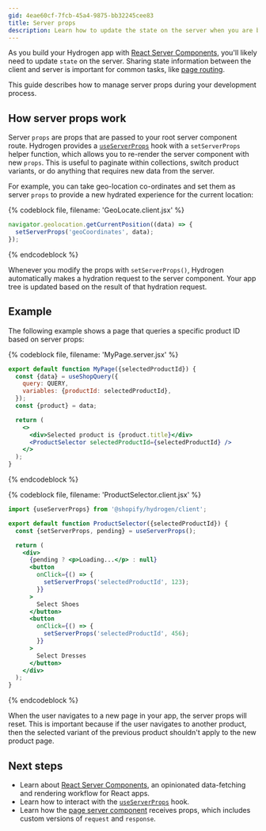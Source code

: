 ```yaml
---
gid: 4eae60cf-7fcb-45a4-9875-bb32245cee83
title: Server props
description: Learn how to update the state on the server when you are building your Hydrogen app.
---
```


As you build your Hydrogen app with [React Server Components](/custom-storefronts/hydrogen/framework/react-server-components), you'll likely need to update `state` on the server. Sharing state information between the client and server is important for common tasks, like [page routing](/custom-storefronts/hydrogen/framework/react-server-components/work-with-rsc#sharing-state-between-client-and-server).

This guide describes how to manage server props during your development process.

## How server props work

Server `props` are props that are passed to your root server component route. Hydrogen provides a [`useServerProps`](/api/hydrogen/hooks/global/useserverprops) hook with a `setServerProps` helper function, which allows you to re-render the server component with new `props`. This is useful to paginate within collections, switch product variants, or do anything that requires new data from the server.

For example, you can take geo-location co-ordinates and set them as server `props` to provide a new hydrated experience for the current location:

{% codeblock file, filename: 'GeoLocate.client.jsx' %}

```js
navigator.geolocation.getCurrentPosition((data) => {
  setServerProps('geoCoordinates', data);
});
```

{% endcodeblock %}

Whenever you modify the props with `setServerProps()`, Hydrogen automatically makes a hydration request to the server component. Your app tree is updated based on the result of that hydration request.

## Example

The following example shows a page that queries a specific product ID based on server props:

{% codeblock file, filename: 'MyPage.server.jsx' %}

```jsx
export default function MyPage({selectedProductId}) {
  const {data} = useShopQuery({
    query: QUERY,
    variables: {productId: selectedProductId},
  });
  const {product} = data;

  return (
    <>
      <div>Selected product is {product.title}</div>
      <ProductSelector selectedProductId={selectedProductId} />
    </>
  );
}
```

{% endcodeblock %}

{% codeblock file, filename: 'ProductSelector.client.jsx' %}

```jsx
import {useServerProps} from '@shopify/hydrogen/client';

export default function ProductSelector({selectedProductId}) {
  const {setServerProps, pending} = useServerProps();

  return (
    <div>
      {pending ? <p>Loading...</p> : null}
      <button
        onClick={() => {
          setServerProps('selectedProductId', 123);
        }}
      >
        Select Shoes
      </button>
      <button
        onClick={() => {
          setServerProps('selectedProductId', 456);
        }}
      >
        Select Dresses
      </button>
    </div>
  );
}
```

{% endcodeblock %}

When the user navigates to a new page in your app, the server props will reset. This is important because if the user navigates to another product, then the selected variant of the previous product shouldn't apply to the new product page.

## Next steps

- Learn about [React Server Components](/custom-storefronts/hydrogen/framework/react-server-components), an opinionated data-fetching and rendering workflow for React apps.
- Learn how to interact with the [`useServerProps`](/api/hydrogen/hooks/global/useserverprops) hook.
- Learn how the [page server component](/custom-storefronts/hydrogen/framework/pages) receives props, which includes custom versions of `request` and `response`.
